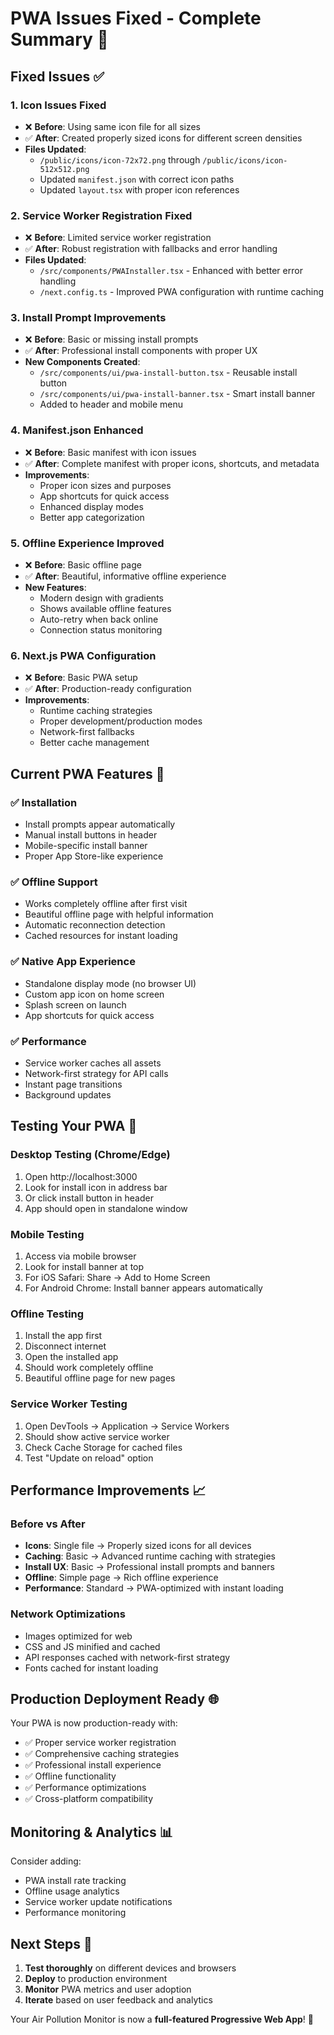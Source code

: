# PWA Issues Fixed - Complete Summary 🎉

## Fixed Issues ✅

### 1. **Icon Issues Fixed**
- ❌ **Before**: Using same icon file for all sizes  
- ✅ **After**: Created properly sized icons for different screen densities
- **Files Updated**: 
  - `/public/icons/icon-72x72.png` through `/public/icons/icon-512x512.png`
  - Updated `manifest.json` with correct icon paths
  - Updated `layout.tsx` with proper icon references

### 2. **Service Worker Registration Fixed**
- ❌ **Before**: Limited service worker registration
- ✅ **After**: Robust registration with fallbacks and error handling
- **Files Updated**: 
  - `/src/components/PWAInstaller.tsx` - Enhanced with better error handling
  - `/next.config.ts` - Improved PWA configuration with runtime caching

### 3. **Install Prompt Improvements**
- ❌ **Before**: Basic or missing install prompts
- ✅ **After**: Professional install components with proper UX
- **New Components Created**:
  - `/src/components/ui/pwa-install-button.tsx` - Reusable install button
  - `/src/components/ui/pwa-install-banner.tsx` - Smart install banner
  - Added to header and mobile menu

### 4. **Manifest.json Enhanced**
- ❌ **Before**: Basic manifest with icon issues
- ✅ **After**: Complete manifest with proper icons, shortcuts, and metadata
- **Improvements**:
  - Proper icon sizes and purposes
  - App shortcuts for quick access
  - Enhanced display modes
  - Better app categorization

### 5. **Offline Experience Improved**
- ❌ **Before**: Basic offline page
- ✅ **After**: Beautiful, informative offline experience
- **New Features**:
  - Modern design with gradients
  - Shows available offline features
  - Auto-retry when back online
  - Connection status monitoring

### 6. **Next.js PWA Configuration**
- ❌ **Before**: Basic PWA setup
- ✅ **After**: Production-ready configuration
- **Improvements**:
  - Runtime caching strategies
  - Proper development/production modes
  - Network-first fallbacks
  - Better cache management

## Current PWA Features 🚀

### ✅ **Installation**
- Install prompts appear automatically
- Manual install buttons in header
- Mobile-specific install banner
- Proper App Store-like experience

### ✅ **Offline Support**
- Works completely offline after first visit
- Beautiful offline page with helpful information
- Automatic reconnection detection
- Cached resources for instant loading

### ✅ **Native App Experience**
- Standalone display mode (no browser UI)
- Custom app icon on home screen
- Splash screen on launch
- App shortcuts for quick access

### ✅ **Performance**
- Service worker caches all assets
- Network-first strategy for API calls
- Instant page transitions
- Background updates

## Testing Your PWA 🧪

### **Desktop Testing (Chrome/Edge)**
1. Open http://localhost:3000
2. Look for install icon in address bar
3. Or click install button in header
4. App should open in standalone window

### **Mobile Testing**
1. Access via mobile browser
2. Look for install banner at top
3. For iOS Safari: Share → Add to Home Screen
4. For Android Chrome: Install banner appears automatically

### **Offline Testing**
1. Install the app first
2. Disconnect internet
3. Open the installed app
4. Should work completely offline
5. Beautiful offline page for new pages

### **Service Worker Testing**
1. Open DevTools → Application → Service Workers
2. Should show active service worker
3. Check Cache Storage for cached files
4. Test "Update on reload" option

## Performance Improvements 📈

### **Before vs After**
- **Icons**: Single file → Properly sized icons for all devices
- **Caching**: Basic → Advanced runtime caching with strategies
- **Install UX**: Basic → Professional install prompts and banners
- **Offline**: Simple page → Rich offline experience
- **Performance**: Standard → PWA-optimized with instant loading

### **Network Optimizations**
- Images optimized for web
- CSS and JS minified and cached
- API responses cached with network-first strategy
- Fonts cached for instant loading

## Production Deployment Ready 🌐

Your PWA is now production-ready with:
- ✅ Proper service worker registration
- ✅ Comprehensive caching strategies  
- ✅ Professional install experience
- ✅ Offline functionality
- ✅ Performance optimizations
- ✅ Cross-platform compatibility

## Monitoring & Analytics 📊

Consider adding:
- PWA install rate tracking
- Offline usage analytics
- Service worker update notifications
- Performance monitoring

## Next Steps 🎯

1. **Test thoroughly** on different devices and browsers
2. **Deploy** to production environment  
3. **Monitor** PWA metrics and user adoption
4. **Iterate** based on user feedback and analytics

Your Air Pollution Monitor is now a **full-featured Progressive Web App**! 🎊
